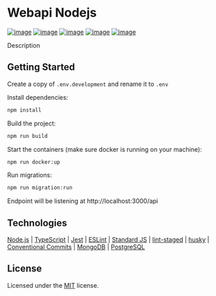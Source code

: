 # Webapi Nodejs

[![image](https://img.shields.io/github/license/leal32b/webapi-nodejs)](LICENSE)
[![image](https://img.shields.io/codecov/c/gh/leal32b/webapi-nodejs)](https://app.codecov.io/gh/leal32b/webapi-nodejs)
[![image](https://img.shields.io/circleci/build/github/leal32b/webapi-nodejs/main)](https://app.circleci.com/pipelines/github/leal32b/webapi-nodejs)
[![image](https://img.shields.io/github/issues/leal32b/webapi-nodejs)](https://github.com/leal32b/webapi-nodejs/issues)
[![image](https://img.shields.io/github/issues-pr/leal32b/webapi-nodejs)](https://github.com/leal32b/webapi-nodejs/pulls)

Description

<!--
## Table of Contents

- [Webapi Nodejs](#webapi-nodejs)
  - [Getting Started](#getting-started)
  - [Technologies](#technologies)
  - [License](#license)
-->

## Getting Started

Create a copy of `.env.development` and rename it to `.env`

Install dependencies:
```bash
npm install
```

Build the project:
```bash
npm run build
```

Start the containers (make sure docker is running on your machine):
```bash
npm run docker:up
```

Run migrations:
```bash
npm run migration:run
```

Endpoint will be listening at http://localhost:3000/api

## Technologies

[Node.js](https://nodejs.org) |
[TypeScript](https://www.typescriptlang.org) |
[Jest](https://jestjs.io) |
[ESLint](https://eslint.org) |
[Standard JS](https://standardjs.com) |
[lint-staged](github.com/okonet/lint-staged#readme) |
[husky](https://typicode.github.io/husky) |
[Conventional Commits](https://www.conventionalcommits.org) |
[MongoDB](https://www.mongodb.com) |
[PostgreSQL](https://www.postgresql.org)
## License

Licensed under the [MIT](LICENSE) license.
